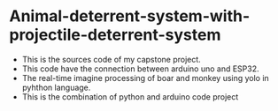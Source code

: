# Animal-deterrent-system-with-projectile-deterrent-system
* This is the sources code of my capstone project.
* This code have the connection between arduino uno and ESP32.
* The real-time imagine processing of boar and monkey using yolo in pyhthon language.
* This is the combination of python and arduino code project
